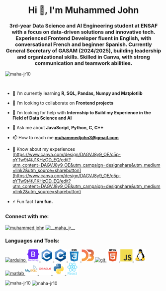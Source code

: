 <h1 align="center">Hi 👋, I'm Muhammed John</h1>
<h3 align="center">3rd-year Data Science and AI Engineering student at ENSAF with a focus on data-driven solutions and innovative tech. Experienced Frontend Developer fluent in English, with conversational French and beginner Spanish. Currently General Secretary of GASAM (2024/2025), building leadership and organizational skills. Skilled in Canva, with strong communication and teamwork abilities.</h3>


<p align="left"> <img src="https://komarev.com/ghpvc/?username=maha-jr10&label=Profile%20views&color=0e75b6&style=flat" alt="maha-jr10" /> </p>

<p align="left"> <a href="https://twitter.com/" target="blank"><img src="https://img.shields.io/twitter/follow/?logo=twitter&style=for-the-badge" alt="" /></a> </p>

- 🌱 I’m currently learning **R, SQL, Pandas, Numpy and Matplotlib**

- 👯 I’m looking to collaborate on **Frontend projects**

- 🤝 I’m looking for help with **Internship to Build my Experience in the Field of Data Science and AI**

- 💬 Ask me about **JavaScript, Python, C, C++**

- 📫 How to reach me **muhammedjohn3@gmail.com**

- 📄 Know about my experiences [https://www.canva.com/design/DAGVJ8y9_OE/c5p-pYTw9t4fJ1KHzOD_EQ/edit?utm_content=DAGVJ8y9_OE&utm_campaign=designshare&utm_medium=link2&utm_source=sharebutton](https://www.canva.com/design/DAGVJ8y9_OE/c5p-pYTw9t4fJ1KHzOD_EQ/edit?utm_content=DAGVJ8y9_OE&utm_campaign=designshare&utm_medium=link2&utm_source=sharebutton)

- ⚡ Fun fact **I am fun.**

<h3 align="left">Connect with me:</h3>
<p align="left">
<a href="https://linkedin.com/in/Maha-Jr" target="blank"><img align="center" src="https://raw.githubusercontent.com/rahuldkjain/github-profile-readme-generator/master/src/images/icons/Social/linked-in-alt.svg" alt="muhammed john" height="30" width="40" /></a>
<a href="https://instagram.com/__maha_jr__" target="blank"><img align="center" src="https://raw.githubusercontent.com/rahuldkjain/github-profile-readme-generator/master/src/images/icons/Social/instagram.svg" alt="__maha_jr__" height="30" width="40" /></a>
</p>

<h3 align="left">Languages and Tools:</h3>
<p align="left"> <a href="https://www.arduino.cc/" target="_blank" rel="noreferrer"> <img src="https://cdn.worldvectorlogo.com/logos/arduino-1.svg" alt="arduino" width="40" height="40"/> </a> <a href="https://getbootstrap.com" target="_blank" rel="noreferrer"> <img src="https://raw.githubusercontent.com/devicons/devicon/master/icons/bootstrap/bootstrap-plain-wordmark.svg" alt="bootstrap" width="40" height="40"/> </a> <a href="https://www.cprogramming.com/" target="_blank" rel="noreferrer"> <img src="https://raw.githubusercontent.com/devicons/devicon/master/icons/c/c-original.svg" alt="c" width="40" height="40"/> </a> <a href="https://www.w3schools.com/cpp/" target="_blank" rel="noreferrer"> <img src="https://raw.githubusercontent.com/devicons/devicon/master/icons/cplusplus/cplusplus-original.svg" alt="cplusplus" width="40" height="40"/> </a> <a href="https://www.w3schools.com/css/" target="_blank" rel="noreferrer"> <img src="https://raw.githubusercontent.com/devicons/devicon/master/icons/css3/css3-original-wordmark.svg" alt="css3" width="40" height="40"/> </a> <a href="https://d3js.org/" target="_blank" rel="noreferrer"> <img src="https://raw.githubusercontent.com/devicons/devicon/master/icons/d3js/d3js-original.svg" alt="d3js" width="40" height="40"/> </a> <a href="https://git-scm.com/" target="_blank" rel="noreferrer"> <img src="https://www.vectorlogo.zone/logos/git-scm/git-scm-icon.svg" alt="git" width="40" height="40"/> </a> <a href="https://www.w3.org/html/" target="_blank" rel="noreferrer"> <img src="https://raw.githubusercontent.com/devicons/devicon/master/icons/html5/html5-original-wordmark.svg" alt="html5" width="40" height="40"/> </a> <a href="https://developer.mozilla.org/en-US/docs/Web/JavaScript" target="_blank" rel="noreferrer"> <img src="https://raw.githubusercontent.com/devicons/devicon/master/icons/javascript/javascript-original.svg" alt="javascript" width="40" height="40"/> </a> <a href="https://www.linux.org/" target="_blank" rel="noreferrer"> <img src="https://raw.githubusercontent.com/devicons/devicon/master/icons/linux/linux-original.svg" alt="linux" width="40" height="40"/> </a> <a href="https://www.mathworks.com/" target="_blank" rel="noreferrer"> <img src="https://upload.wikimedia.org/wikipedia/commons/2/21/Matlab_Logo.png" alt="matlab" width="40" height="40"/> </a> <a href="https://www.mysql.com/" target="_blank" rel="noreferrer"> <img src="https://raw.githubusercontent.com/devicons/devicon/master/icons/mysql/mysql-original-wordmark.svg" alt="mysql" width="40" height="40"/> </a> <a href="https://www.oracle.com/" target="_blank" rel="noreferrer"> <img src="https://raw.githubusercontent.com/devicons/devicon/master/icons/oracle/oracle-original.svg" alt="oracle" width="40" height="40"/> </a> <a href="https://www.python.org" target="_blank" rel="noreferrer"> <img src="https://raw.githubusercontent.com/devicons/devicon/master/icons/python/python-original.svg" alt="python" width="40" height="40"/> </a> <a href="https://reactjs.org/" target="_blank" rel="noreferrer"> <img src="https://raw.githubusercontent.com/devicons/devicon/master/icons/react/react-original-wordmark.svg" alt="react" width="40" height="40"/> </a> </p>

<p><img align="left" src="https://github-readme-stats.vercel.app/api/top-langs?username=maha-jr10&show_icons=true&locale=en&layout=compact" alt="maha-jr10" /></p>

<p>&nbsp;<img align="center" src="https://github-readme-stats.vercel.app/api?username=maha-jr10&show_icons=true&locale=en" alt="maha-jr10" /></p>
